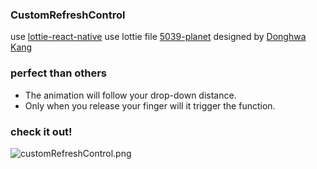 ### CustomRefreshControl

use [lottie-react-native](https://github.com/react-native-community/lottie-react-native)
use lottie file [5039-planet](https://lottiefiles.com/5039-planet) designed by [Donghwa Kang](https://lottiefiles.com/dongdona)

### perfect than others

- The animation will follow your drop-down distance.
- Only when you release your finger will it trigger the function.

### check it out!

![customRefreshControl.png](https://i.loli.net/2019/03/21/5c93683f14ea8.png)